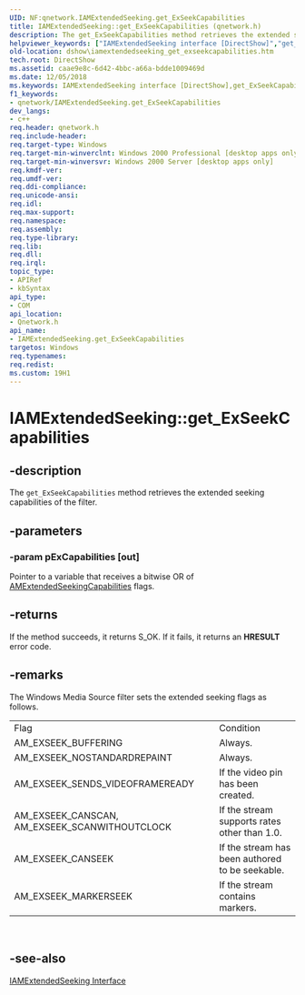 ```yaml
---
UID: NF:qnetwork.IAMExtendedSeeking.get_ExSeekCapabilities
title: IAMExtendedSeeking::get_ExSeekCapabilities (qnetwork.h)
description: The get_ExSeekCapabilities method retrieves the extended seeking capabilities of the filter.helpviewer_keywords: ["IAMExtendedSeeking interface [DirectShow]","get_ExSeekCapabilities method","IAMExtendedSeeking.get_ExSeekCapabilities","IAMExtendedSeeking::get_ExSeekCapabilities","IAMExtendedSeekingget_ExSeekCapabilities","dshow.iamextendedseeking_get_exseekcapabilities","get_ExSeekCapabilities","get_ExSeekCapabilities method [DirectShow]","get_ExSeekCapabilities method [DirectShow]","IAMExtendedSeeking interface","qnetwork/IAMExtendedSeeking::get_ExSeekCapabilities"]
old-location: dshow\iamextendedseeking_get_exseekcapabilities.htm
tech.root: DirectShow
ms.assetid: caae9e8c-6d42-4bbc-a66a-bdde1009469d
ms.date: 12/05/2018
ms.keywords: IAMExtendedSeeking interface [DirectShow],get_ExSeekCapabilities method, IAMExtendedSeeking.get_ExSeekCapabilities, IAMExtendedSeeking::get_ExSeekCapabilities, IAMExtendedSeekingget_ExSeekCapabilities, dshow.iamextendedseeking_get_exseekcapabilities, get_ExSeekCapabilities, get_ExSeekCapabilities method [DirectShow], get_ExSeekCapabilities method [DirectShow],IAMExtendedSeeking interface, qnetwork/IAMExtendedSeeking::get_ExSeekCapabilities
f1_keywords:
- qnetwork/IAMExtendedSeeking.get_ExSeekCapabilities
dev_langs:
- c++
req.header: qnetwork.h
req.include-header: 
req.target-type: Windows
req.target-min-winverclnt: Windows 2000 Professional [desktop apps only]
req.target-min-winversvr: Windows 2000 Server [desktop apps only]
req.kmdf-ver: 
req.umdf-ver: 
req.ddi-compliance: 
req.unicode-ansi: 
req.idl: 
req.max-support: 
req.namespace: 
req.assembly: 
req.type-library: 
req.lib: 
req.dll: 
req.irql: 
topic_type:
- APIRef
- kbSyntax
api_type:
- COM
api_location:
- Qnetwork.h
api_name:
- IAMExtendedSeeking.get_ExSeekCapabilities
targetos: Windows
req.typenames: 
req.redist: 
ms.custom: 19H1
---
```


# IAMExtendedSeeking::get_ExSeekCapabilities


## -description



The <code>get_ExSeekCapabilities</code> method retrieves the extended seeking capabilities of the filter.




## -parameters




### -param pExCapabilities [out]

Pointer to a variable that receives a bitwise OR of <a href="https://docs.microsoft.com/windows/desktop/api/qnetwork/ne-qnetwork-amextendedseekingcapabilities">AMExtendedSeekingCapabilities</a> flags.


## -returns



If the method succeeds, it returns S_OK. If it fails, it returns an <b>HRESULT</b> error code.




## -remarks



The Windows Media Source filter sets the extended seeking flags as follows.

<table>
<tr>
<td>Flag
            </td>
<td>Condition
            </td>
</tr>
<tr>
<td>AM_EXSEEK_BUFFERING</td>
<td>Always.</td>
</tr>
<tr>
<td>AM_EXSEEK_NOSTANDARDREPAINT</td>
<td>Always.</td>
</tr>
<tr>
<td>AM_EXSEEK_SENDS_VIDEOFRAMEREADY</td>
<td>If the video pin has been created.</td>
</tr>
<tr>
<td>AM_EXSEEK_CANSCAN, AM_EXSEEK_SCANWITHOUTCLOCK</td>
<td>If the stream supports rates other than 1.0.</td>
</tr>
<tr>
<td>AM_EXSEEK_CANSEEK</td>
<td>If the stream has been authored to be seekable.</td>
</tr>
<tr>
<td>AM_EXSEEK_MARKERSEEK</td>
<td>If the stream contains markers.</td>
</tr>
</table>
 




## -see-also




<a href="https://docs.microsoft.com/windows/desktop/api/qnetwork/nn-qnetwork-iamextendedseeking">IAMExtendedSeeking Interface</a>
 

 

